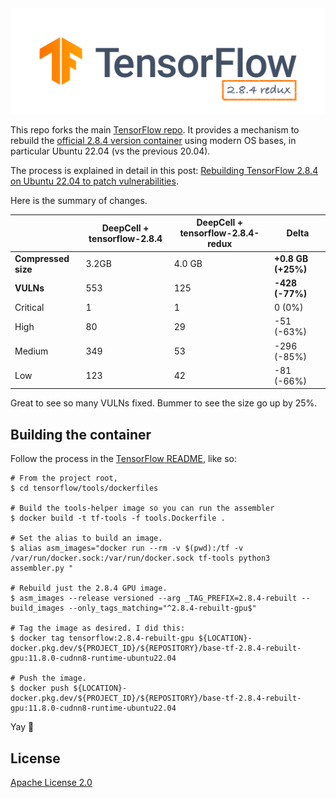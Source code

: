 <div align="center">
  <img src="tf_logo_horizontal.png">
</div>

This repo forks the main [TensorFlow repo](https://github.com/tensorflow/tensorflow). It provides a mechanism to rebuild the [official 2.8.4 version container](https://hub.docker.com/layers/tensorflow/tensorflow/2.8.4-gpu/images/sha256-4351b59baf4887bcf47eb78b34267786f40460a81fef03c9b9f58e7d58f1c7b7?context=explore) using modern OS bases, in particular Ubuntu 22.04 (vs the previous 20.04).

The process is explained in detail in this post: [Rebuilding TensorFlow 2.8.4 on Ubuntu 22.04 to patch vulnerabilities](https://dev.to/dchaley/rebuilding-tensorflow-284-on-ubuntu-2204-to-patch-vulnerabilities-3j3m).

Here is the summary of changes.

| | DeepCell +  tensorflow-2.8.4 | DeepCell + tensorflow-2.8.4-redux | Delta |
| ------ | --- | --- | --- |
| **Compressed size** | 3.2GB | 4.0 GB | **+0.8 GB (+25%)** |
| **VULNs** | 553 | 125 | **-428 (-77%)** |
| Critical | 1 | 1 | 0 (0%) |
| High | 80 | 29 | -51 (-63%) |
| Medium | 349 | 53 | -296 (-85%) |
| Low | 123 | 42 | -81 (-66%) |

Great to see so many VULNs fixed. Bummer to see the size go up by 25%.

## Building the container

Follow the process in the [TensorFlow README](https://github.com/dchaley/tensorflow-2.8.4-redux/tree/master/tensorflow/tools/dockerfiles), like so:

```
# From the project root,
$ cd tensorflow/tools/dockerfiles

# Build the tools-helper image so you can run the assembler
$ docker build -t tf-tools -f tools.Dockerfile .

# Set the alias to build an image.
$ alias asm_images="docker run --rm -v $(pwd):/tf -v /var/run/docker.sock:/var/run/docker.sock tf-tools python3 assembler.py "

# Rebuild just the 2.8.4 GPU image.
$ asm_images --release versioned --arg _TAG_PREFIX=2.8.4-rebuilt --build_images --only_tags_matching="^2.8.4-rebuilt-gpu$"

# Tag the image as desired. I did this:
$ docker tag tensorflow:2.8.4-rebuilt-gpu ${LOCATION}-docker.pkg.dev/${PROJECT_ID}/${REPOSITORY}/base-tf-2.8.4-rebuilt-gpu:11.8.0-cudnn8-runtime-ubuntu22.04

# Push the image.
$ docker push ${LOCATION}-docker.pkg.dev/${PROJECT_ID}/${REPOSITORY}/base-tf-2.8.4-rebuilt-gpu:11.8.0-cudnn8-runtime-ubuntu22.04
```

Yay 🎉

## License

[Apache License 2.0](LICENSE)
